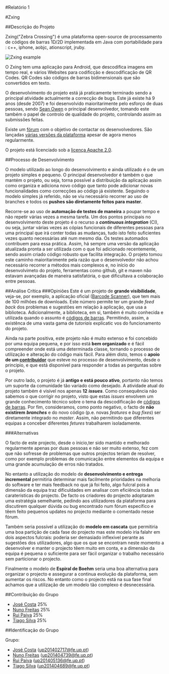 #Relatório 1

#Zxing

##Descrição do Projeto

Zxing("Zebra Crossing") é uma plataforma open-source de processamento de códigos de barras 1D/2D implementada em Java com portabilidade para : c++, iphone, aobjc, ationscript, jruby.

![Zxing example](https://lh6.ggpht.com/Ax3eaBtJt0CVdY_lfFlGYg2RKdovXNVNzr91n_u22OKZu1WqIW-iQ44WR0Nmn5PkyKY=h900)

O Zxing tem uma aplicação para Android, que descodifica imagens em tempo real, e vários Websites para codificção e descodificação de QR Codes. QR Codes são códigos de barras bidimensionais que são convertidos em texto.

O desenvolvimento do projeto está já praticamente terminado sendo a principal atividade actualmente a correcção de bugs. Este já existe há 9 anos (desde 2007) e foi desenvolvido maioritarimente pelo esforço de duas pessoas, sendo [Sean Owen](https://github.com/srowen) o principal desenvolvedor, tomando este também o papel de controlo de qualidade do projeto, controlando assim as submissões feitas.

Existe um [fórum](https://groups.google.com/forum/#!forum/zxing) com o objetivo de contactar os desenvolvedores. São lançadas [várias versões da plataforma](https://github.com/zxing/zxing/releases) apesar de agora menos regularmente.

O projeto está licenciado sob a [licença Apache 2.0](http://www.apache.org/licenses/LICENSE-2.0.html).

##Processo de Desenvolvimento


O modelo utilizado ao longo do desenvolvimento e ainda utilizado é o de um projeto simples e pequeno. O principal desenvolvedor é também o que mantém o projeto, ou seja, torna possível a distribuição da aplicação assim como organiza e adiciona novo código que tanto pode adicionar novas funcionalidades como correcções ao código já existente. Seguindo o modelo simples já referido, não se viu necessário recorrer ao uso de branches e todos os **pushes são diretamente feitos para master**.

Recorre-se ao uso de **automação de testes de maneira** a poupar tempo e não repetir várias vezes a mesma tarefa. Um dos pontos principais no desenvolvimento deste projeto é o recurso a ***continuous integration*** (CI), ou seja, juntar várias vezes as cópias funcionais de diferentes pessoas para uma principal que irá conter todas as mudanças, tudo isto feito suficientes vezes quanto necessárias até num mesmo dia. Os testes automados contribuem para essa prática. Assim, há sempre uma versão da aplicação atualizada pronta a ser utilizada com o que foi adicionado recentemente, sendo assim criado código robusto que facilita integração. O projeto tomou este caminho maioritarimente pela razão que o desenvolvedor não achou necessário recorrer a métodos mais complexos e, no início do desenvolvimeto do projeto, ferramentas como github, git e maven não estavam avançadas de maneira satisfatória, o que dificultava a colaboração entre pessoas.

##Análise Crítica
###Opiniões
Este é um projeto de **grande visibilidade**, veja-se, por exemplo, a aplicação oficial ([Barcode Scanner](https://play.google.com/store/apps/details?id=com.google.zxing.client.android&hl=pt-PT)), que tem mais de 100 milhões de downloads. Este número permite ter um grande *feed back* dos problemas e sugestões em relação à aplicação, que usa a biblioteca. Adicionalmente, a biblioteca, em si, também é muito conhecida e utilizada quando o assunto é [códigos de barras](https://pt.wikipedia.org/wiki/C%C3%B3digo_de_barras). Permitindo, assim, a existênca de uma vasta gama de *tutoriais* explicatic
vos do funcionamento do projeto.

Ainda na parte positiva, este projeto não é muito extenso e foi concebido por uma equipa pequena, e por isso está **bem organizado** e é fácil compreender onde está uma determinada classe, tornando o processo de utilização e alteração do código mais fácil. Para além disto, temos o **apoio de um [contribuidor](https://github.com/srowen)** que esteve no processo de desenvolvimento, desde o principio, e que está disponível para responder a todas as perguntas sobre o projeto.

Por outro lado, o projeto é já **antigo e está pouco ativo**, portanto não temos um suporte da comunidade tão variado como desejado. A atividade atual do projeto também é visível nos apenas **12** ***issues***. Como consequência não sabemos o que corrigir no projeto, visto que estas *issues* envolvem um grande conhecimento técnico sobre o tema da descodificação de [códigos de barras](https://pt.wikipedia.org/wiki/C%C3%B3digo_de_barras). Por fim, consideramos, como ponto negativo, o facto de **não existirem** ***branches*** e do novo código (p.e. novas *features* e *bug fixes*) ser diretamente integrado no *master*. Assim, não permitindo que diferentes equipas a conceber diferentes *fetures* trabalharem isoladamente.

###Alternativas

O facto de este projecto, desde o ínicio,ter sido mantido e melhorado regularmente apenas por duas pessoas e não ser muito extenso, fez com que não sofresse de problemas que outros projectos teriam de resolver, como por exemplo problemas de comunicação entre elementos da equipa e uma grande acumulação de erros não tratados.

No entanto a utilização do modelo de **desenvolvimento e entrega incremental** permitiria determinar mais facilmente prioridades na melhoria do software e ter mais feedback no que já foi feito, algo fulcral pois a dimensão da equipa traz dificuldades em analisar com eficiência todas as carateristicas do projecto. 
De facto os criadores do projecto adoptaram uma estratégia semelhante, pedindo aos utilizadores da plataforma para discutirem qualquer dúvida ou bug encontrado num fórum específico e têem feito pequenos updates no projecto mediante o comentado nesse fórum.

Também seria possível a utilização do **modelo em cascata** que permitiria uma boa partição de cada fase do projecto mas este modelo iria falahr em dois aspectos fulcrais: poderia ser demasiado inflexivel perante as sugestões dos utilizadores, algo que os que se encontram neste momento a desenvolver e manter o projecto têem muito em conta, e a dimensão da equipa é pequena o suficiente para ser fácil organizar o trabalho necessário sem particionar o projecto.

Finalmente o modelo de **Espiral de Boehm** seria uma boa alternativa para organizar o projecto e assegurar a continua evolução da plataforma, sem aumentar os riscos. No entanto como o projecto está na sua fase final achamos que a utilização de um modelo tão complexo é desnecessária.

##Contribuição do Grupo
* [José Costa](https://github.com/zecst19) 25%
* [Nuno Freitas](https://github.com/nunofreitas96) 25%
* [Rui Paiva](https://github.com/ruivop) 25%
* [Tiago Silva](https://github.com/tadias) 25%

##Identificação do Grupo

Grupo:
* [José Costa](https://github.com/zecst19) (up201402717@fe.up.pt)
* [Nuno Freitas](https://github.com/nunofreitas96) (up201404739@fe.up.pt)
* [Rui Paiva](https://github.com/ruivop) (up201405136@fe.up.pt)
* [Tiago Silva](https://github.com/tadias) (up201404689@fe.up.pt)
